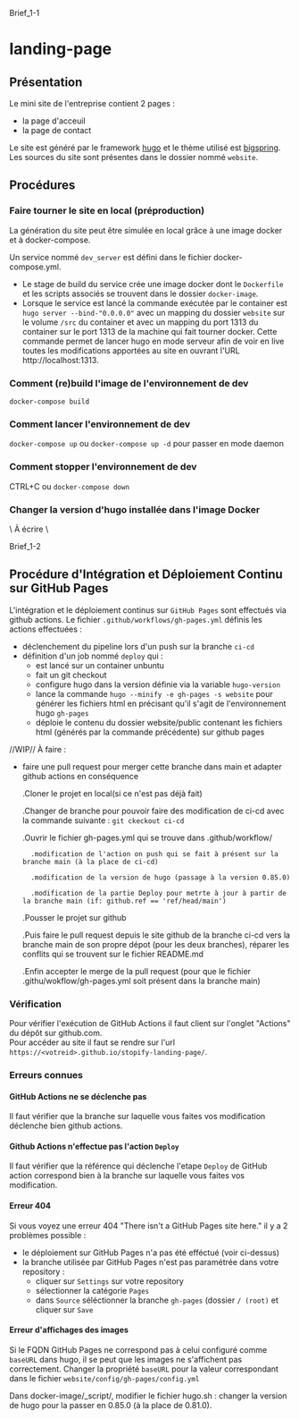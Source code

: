 Brief_1-1
# landing-page
## Présentation
Le mini site de l'entreprise contient 2 pages :
- la page d'acceuil
- la page de contact

Le site est généré par le framework [hugo](https://gohugo.io/) et le thème utilisé est [bigspring](https://themes.gohugo.io/bigspring-hugo-startup-theme/).
Les sources du site sont présentes dans le dossier nommé `website`.

## Procédures
### Faire tourner le site en local (préproduction)
La génération du site peut être simulée en local grâce à une image docker et à docker-compose.

Un service nommé `dev_server` est défini dans le fichier docker-compose.yml.
- Le stage de build du service crée une image docker dont le `Dockerfile` et les scripts associés se trouvent dans le dossier `docker-image`.
- Lorsque le service est lancé la commande exécutée par le container est `hugo server --bind-"0.0.0.0"` avec un mapping du dossier `website` sur le volume `/src` du container et avec un mapping du port 1313 du container sur le port 1313 de la machine qui fait tourner docker. Cette commande permet de lancer hugo en mode serveur afin de voir en live toutes les modifications apportées au site en ouvrant l'URL http://localhost:1313.

### Comment (re)build l'image de l'environnement de dev
`docker-compose build`

### Comment lancer l'environnement de dev
`docker-compose up` ou `docker-compose up -d` pour passer en mode daemon

### Comment stopper l'environnement de dev
CTRL+C ou `docker-compose down`

### Changer la version d'hugo installée dans l'image Docker

\\ À écrire \\


Brief_1-2
## Procédure d'Intégration et Déploiement Continu sur GitHub Pages
L'intégration et le déploiement continus sur `GitHub Pages` sont effectués via github actions.
Le fichier `.github/workflows/gh-pages.yml` définis les actions effectuées :
- déclenchement du pipeline lors d'un push sur la branche `ci-cd`
- définition d'un job nommé `deploy` qui :
  - est lancé sur un container unbuntu
  - fait un git checkout
  - configure hugo dans la version définie via la variable `hugo-version`
  - lance la commande `hugo --minify -e gh-pages -s website` pour générer les fichiers html en précisant qu'il s'agit de l'environnement hugo `gh-pages`
  - déploie le contenu du dossier website/public contenant les fichiers html (générés par la commande précédente) sur github pages

//WIP// À faire :
- faire une pull request pour merger cette branche dans main et adapter github actions en conséquence

    .Cloner le projet en local(si ce n'est pas déjà fait)

    .Changer de branche pour pouvoir faire des modification de ci-cd avec la commande suivante : `git ckeckout ci-cd`

    .Ouvrir le fichier gh-pages.yml qui se trouve dans .github/workflow/

        .modification de l'action on push qui se fait à présent sur la branche main (à la place de ci-cd)

        .modification de la version de hugo (passage à la version 0.85.0)

        .modification de la partie Deploy pour metrte à jour à partir de la branche main (if: github.ref == 'ref/head/main')

    .Pousser le projet sur github

    .Puis faire le pull request depuis le site github de la branche ci-cd vers la branche main de son propre dépot (pour les deux branches), réparer les conflits qui se trouvent sur le fichier README.md

    .Enfin accepter le merge de la pull request (pour que le fichier .githu/wokflow/gh-pages.yml soit présent dans la branche main) 

### Vérification
Pour vérifier l'exécution de GitHub Actions il faut client sur l'onglet "Actions" du dépôt sur github.com.  
Pour accéder au site il faut se rendre sur l'url `https://<votreid>.github.io/stopify-landing-page/`.

### Erreurs connues
#### GitHub Actions ne se déclenche pas
Il faut vérifier que la branche sur laquelle vous faites vos modification déclenche bien github actions.

#### Github Actions n'effectue pas l'action `Deploy`
Il faut vérifier que la référence qui déclenche l'etape `Deploy` de GitHub action correspond bien à la branche sur laquelle vous faites vos modification. 

#### Erreur 404
Si vous voyez une erreur 404 "There isn't a GitHub Pages site here." il y a 2 problèmes possible :
- le déploiement sur GitHub Pages n'a pas été efféctué (voir ci-dessus)
- la branche utilisée par GitHub Pages n'est pas paramétrée dans votre repository :
  - cliquer sur `Settings` sur votre repository
  - sélectionner la catégorie `Pages`
  - dans `Source` séléctionner la branche `gh-pages` (dossier `/ (root)` et cliquer sur `Save`

#### Erreur d'affichages des images
Si le FQDN GitHub Pages ne correspond pas à celui configuré comme `baseURL` dans hugo, il se peut que les images ne s'affichent pas correctement.
Changer la propriété `baseURL` pour la valeur correspondant dans le fichier `website/config/gh-pages/config.yml`

Dans docker-image/_script/, modifier le fichier hugo.sh : changer la version de hugo pour la passer en 0.85.0 (à la place de 0.81.0).


